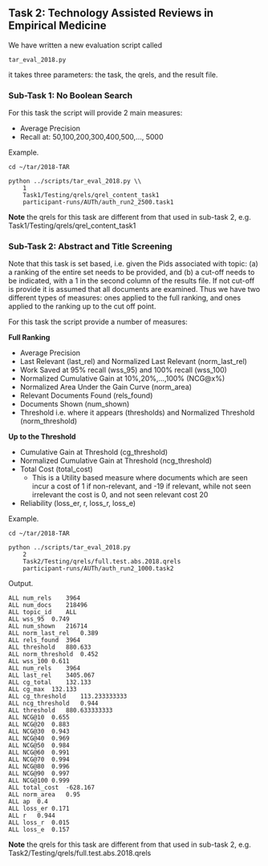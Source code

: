 ## Task 2: Technology Assisted Reviews in Empirical Medicine

We have written a new evaluation script called

```
tar_eval_2018.py
```
it takes three parameters: the task, the qrels, and the result file.

### Sub-Task 1: No Boolean Search
For this task the script will provide 2 main measures:
- Average Precision
- Recall at: 50,100,200,300,400,500,..., 5000

Example.

```
cd ~/tar/2018-TAR

python ../scripts/tar_eval_2018.py \\
    1
    Task1/Testing/qrels/qrel_content_task1
    participant-runs/AUTh/auth_run2_2500.task1

```


**Note** the qrels for this task are different from that used in sub-task 2, e.g. Task1/Testing/qrels/qrel_content_task1


### Sub-Task 2: Abstract and Title Screening
Note that this task is set based, i.e. given the Pids associated with
topic: (a) a ranking of the entire set needs to be provided, and
 (b) a cut-off needs to be indicated,
  with a 1 in the second column of the results file. If not cut-off
  is provide it is assumed that all documents are examined.
  Thus we have two different types of measures:
   ones applied to the full ranking,
  and ones applied to the ranking up to the cut off point.


For this task the script provide a number of measures:

**Full Ranking**
- Average Precision
- Last Relevant (last_rel) and Normalized Last Relevant (norm_last_rel)
- Work Saved at 95% recall (wss_95) and 100% recall (wss_100)
- Normalized Cumulative Gain at 10%,20%,...,100% (NCG@x%)
- Normalized Area Under the Gain Curve (norm_area)
- Relevant Documents Found (rels_found)
- Documents Shown (num_shown)
- Threshold i.e. where it appears (thresholds) and Normalized Threshold (norm_threshold)

**Up to the Threshold**
- Cumulative Gain at Threshold (cg_threshold)
- Normalized Cumulative Gain at Threshold (ncg_threshold)
- Total Cost (total_cost)
    - This is a Utility based measure where documents which are seen incur a cost of 1 if non-relevant, and -19 if relevant, while not seen irrelevant the cost is 0, and not seen relevant cost 20
- Reliability (loss_er, r, loss_r, loss_e)


Example.

```
cd ~/tar/2018-TAR

python ../scripts/tar_eval_2018.py
    2
    Task2/Testing/qrels/full.test.abs.2018.qrels
    participant-runs/AUTh/auth_run2_1000.task2

```

Output.

```
ALL	num_rels	3964
ALL	num_docs	218496
ALL	topic_id	ALL
ALL	wss_95	0.749
ALL	num_shown	216714
ALL	norm_last_rel	0.389
ALL	rels_found	3964
ALL	threshold	880.633
ALL	norm_threshold	0.452
ALL	wss_100	0.611
ALL	num_rels	3964
ALL	last_rel	3405.067
ALL	cg_total	132.133
ALL	cg_max	132.133
ALL	cg_threshold	113.233333333
ALL	ncg_threshold	0.944
ALL	threshold	880.633333333
ALL	NCG@10	0.655
ALL	NCG@20	0.883
ALL	NCG@30	0.943
ALL	NCG@40	0.969
ALL	NCG@50	0.984
ALL	NCG@60	0.991
ALL	NCG@70	0.994
ALL	NCG@80	0.996
ALL	NCG@90	0.997
ALL	NCG@100	0.999
ALL	total_cost	-628.167
ALL	norm_area	0.95
ALL	ap	0.4
ALL	loss_er	0.171
ALL	r	0.944
ALL	loss_r	0.015
ALL	loss_e	0.157
```

**Note** the qrels for this task are different from that used in sub-task 2, e.g. Task2/Testing/qrels/full.test.abs.2018.qrels
